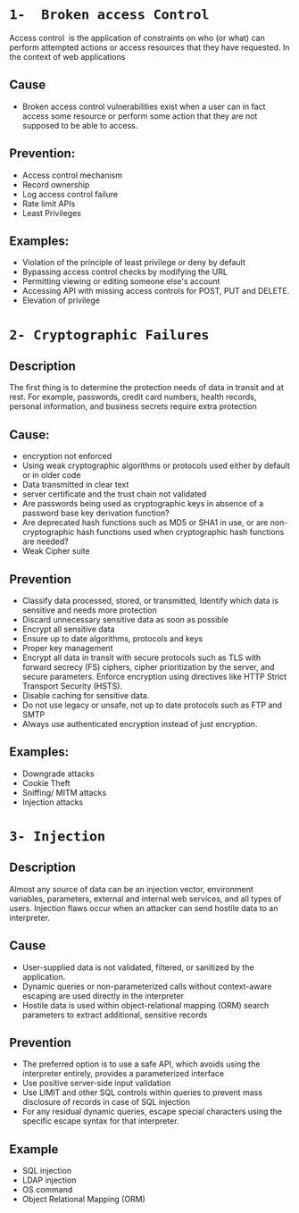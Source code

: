 
# `1-  Broken access Control`
Access control  is the application of constraints on who (or what) can perform attempted actions or access resources that they have requested. In the context of web applications

## **Cause**

- Broken access control vulnerabilities exist when a user can in fact access some resource or perform some action that they are not supposed to be able to access.

## **Prevention**:

- Access control mechanism  
- Record ownership 
- Log access control failure
- Rate limit APIs
- Least Privileges 


## **Examples**:

- Violation of the principle of least privilege or deny by default
- Bypassing access control checks by modifying the URL
- Permitting viewing or editing someone else's account
- Accessing API with missing access controls for POST, PUT and DELETE.
- Elevation of privilege



# `2- Cryptographic Failures`
## **Description**

The first thing is to determine the protection needs of data in transit and at rest. For example, passwords, credit card numbers, health records, personal information, and business secrets require extra protection

## **Cause:**
- encryption not enforced
- Using weak  cryptographic algorithms or protocols used either by default or in older code
- Data transmitted in clear text
- server certificate and the trust chain  not validated
- Are passwords being used as cryptographic keys in absence of a password base key derivation function?
- Are deprecated hash functions such as MD5 or SHA1 in use, or are non-cryptographic hash functions used when cryptographic hash functions are needed?
- Weak Cipher suite 

## **Prevention**

- Classify data processed, stored, or transmitted, Identify which data is sensitive and needs more protection
- Discard unnecessary  sensitive data as soon as possible 
- Encrypt all sensitive data 
- Ensure up to date algorithms, protocols and keys 
- Proper key management 
- Encrypt all data in transit with secure protocols such as TLS with forward secrecy (FS) ciphers, cipher prioritization by the server, and secure parameters. Enforce encryption using directives like HTTP Strict Transport Security (HSTS).
- Disable caching for  sensitive data.
- Do not use legacy or unsafe, not up to date protocols such as FTP and SMTP
- Always use authenticated encryption instead of just encryption.

## **Examples**:

- Downgrade attacks
- Cookie Theft 
- Sniffing/ MITM attacks
- Injection attacks



# `3- Injection`
## **Description**


Almost any source of data can be an injection vector, environment variables, parameters, external and internal web services, and all types of users. Injection flaws occur when an attacker can send hostile data to an interpreter.

## **Cause**

- User-supplied data is not validated, filtered, or sanitized by the application.
- Dynamic queries or non-parameterized calls without context-aware escaping are used directly in the interpreter
- Hostile data is used within object-relational mapping (ORM) search parameters to extract additional, sensitive records

## **Prevention**

- The preferred option is to use a safe API, which avoids using the interpreter entirely, provides a parameterized interface
- Use positive server-side input validation
- Use LIMIT and other SQL controls within queries to prevent mass disclosure of records in case of SQL injection
- For any residual dynamic queries, escape special characters using the specific escape syntax for that interpreter.


## **Example**

- SQL injection
- LDAP injection
- OS command
- Object Relational Mapping (ORM)